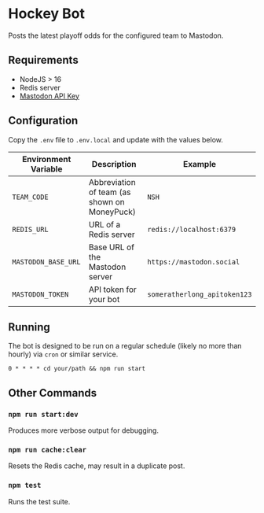 # Hockey Bot

Posts the latest playoff odds for the configured team to Mastodon.

## Requirements

* NodeJS > 16
* Redis server
* [Mastodon API Key](https://docs.joinmastodon.org/client/intro/)

## Configuration

Copy the `.env` file to `.env.local` and update with the values below.

| Environment Variable | Description | Example |
| -------------------- | ----------- | ------- |
| `TEAM_CODE`          | Abbreviation of team (as shown on MoneyPuck) | `NSH` |
| `REDIS_URL`          | URL of a Redis server | `redis://localhost:6379` |
| `MASTODON_BASE_URL`  | Base URL of the Mastodon server | `https://mastodon.social` |
| `MASTODON_TOKEN`     | API token for your bot | `someratherlong_apitoken123` |

## Running

The bot is designed to be run on a regular schedule (likely no more than hourly) via `cron` or similar service.

```
0 * * * * cd your/path && npm run start
```

## Other Commands

### `npm run start:dev`

Produces more verbose output for debugging.

### `npm run cache:clear`

Resets the Redis cache, may result in a duplicate post.

### `npm test`

Runs the test suite.
